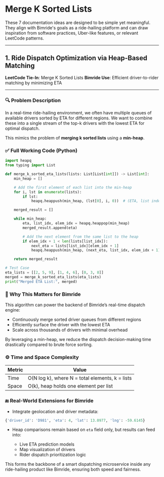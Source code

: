 # Merge K Sorted Lists

These 7 documentation ideas are designed to be simple yet meaningful. They align with Bimride's goals as a ride-hailing platform and can draw inspiration from software practices, Uber-like features, or relevant LeetCode patterns.

---

## 1. **Ride Dispatch Optimization via Heap-Based Matching**

**LeetCode Tie-In**: Merge K Sorted Lists
**Bimride Use**: Efficient driver-to-rider matching by minimizing ETA

---

### 🔍 Problem Description

In a real-time ride-hailing environment, we often have multiple queues of available drivers sorted by ETA for different regions. We want to combine these into a single stream of the top-k drivers with the lowest ETA for optimal dispatch.

This mimics the problem of **merging k sorted lists** using a **min-heap**.

### ✅ Full Working Code (Python)

```python
import heapq
from typing import List

def merge_k_sorted_eta_lists(lists: List[List[int]]) -> List[int]:
    min_heap = []

    # Add the first element of each list into the min-heap
    for i, lst in enumerate(lists):
        if lst:
            heapq.heappush(min_heap, (lst[0], i, 0))  # (ETA, list index, element index)

    merged_result = []

    while min_heap:
        eta, list_idx, elem_idx = heapq.heappop(min_heap)
        merged_result.append(eta)

        # Add the next element from the same list to the heap
        if elem_idx + 1 < len(lists[list_idx]):
            next_eta = lists[list_idx][elem_idx + 1]
            heapq.heappush(min_heap, (next_eta, list_idx, elem_idx + 1))

    return merged_result

# Test Case
eta_lists = [[2, 5, 9], [1, 4, 6], [0, 3, 8]]
merged = merge_k_sorted_eta_lists(eta_lists)
print("Merged ETA List:", merged)
```

### 🧠 Why This Matters for Bimride

This algorithm can power the backend of Bimride’s real-time dispatch engine:

* Continuously merge sorted driver queues from different regions
* Efficiently surface the driver with the lowest ETA
* Scale across thousands of drivers with minimal overhead

By leveraging a min-heap, we reduce the dispatch decision-making time drastically compared to brute force sorting.

### ⚙️ Time and Space Complexity

| Metric | Value                                           |
| ------ | ----------------------------------------------- |
| Time   | O(N log k), where N = total elements, k = lists |
| Space  | O(k), heap holds one element per list           |

### 🔚 Real-World Extensions for Bimride

* Integrate geolocation and driver metadata:

```python
{'driver_id': 'D981', 'eta': 4, 'lat': 13.0977, 'lng': -59.6145}
```

* Heap comparisons remain based on `eta` field only, but results can feed into:

  * Live ETA prediction models
  * Map visualization of drivers
  * Rider dispatch prioritization logic

This forms the backbone of a smart dispatching microservice inside any ride-hailing product like Bimride, ensuring both speed and fairness.
